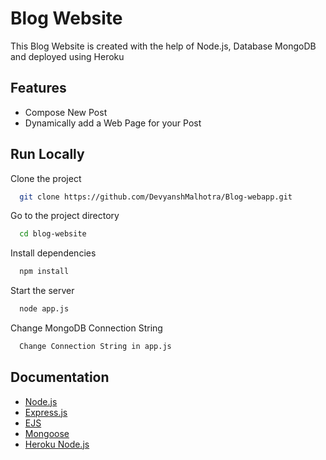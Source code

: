 
# Blog Website

This Blog Website is created with the help of Node.js, Database MongoDB and deployed using Heroku



## Features

- Compose New Post
- Dynamically add a Web Page for your Post



## Run Locally

Clone the project

```bash
  git clone https://github.com/DevyanshMalhotra/Blog-webapp.git
```

Go to the project directory

```bash
  cd blog-website
```

Install dependencies

```bash
  npm install
```

Start the server

```bash
  node app.js
```
Change MongoDB Connection String

```bash
  Change Connection String in app.js
```


## Documentation

- [Node.js](https://nodejs.org/en/docs/) 
- [Express.js](https://expressjs.com/)
- [EJS](https://ejs.co/#docs)
- [Mongoose](https://mongoosejs.com/docs/guide.html)
- [Heroku Node.js](https://devcenter.heroku.com/categories/nodejs-support)
